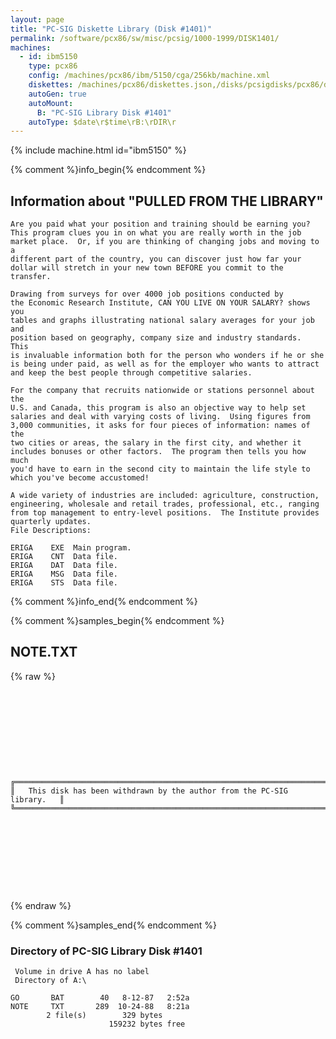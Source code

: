 ```yaml
---
layout: page
title: "PC-SIG Diskette Library (Disk #1401)"
permalink: /software/pcx86/sw/misc/pcsig/1000-1999/DISK1401/
machines:
  - id: ibm5150
    type: pcx86
    config: /machines/pcx86/ibm/5150/cga/256kb/machine.xml
    diskettes: /machines/pcx86/diskettes.json,/disks/pcsigdisks/pcx86/diskettes.json
    autoGen: true
    autoMount:
      B: "PC-SIG Library Disk #1401"
    autoType: $date\r$time\rB:\rDIR\r
---
```


{% include machine.html id="ibm5150" %}

{% comment %}info_begin{% endcomment %}

## Information about "PULLED FROM THE LIBRARY"

    Are you paid what your position and training should be earning you?
    This program clues you in on what you are really worth in the job
    market place.  Or, if you are thinking of changing jobs and moving to a
    different part of the country, you can discover just how far your
    dollar will stretch in your new town BEFORE you commit to the transfer.
    
    Drawing from surveys for over 4000 job positions conducted by
    the Economic Research Institute, CAN YOU LIVE ON YOUR SALARY? shows you
    tables and graphs illustrating national salary averages for your job and
    position based on geography, company size and industry standards.  This
    is invaluable information both for the person who wonders if he or she
    is being under paid, as well as for the employer who wants to attract
    and keep the best people through competitive salaries.
    
    For the company that recruits nationwide or stations personnel about the
    U.S. and Canada, this program is also an objective way to help set
    salaries and deal with varying costs of living.  Using figures from
    3,000 communities, it asks for four pieces of information: names of the
    two cities or areas, the salary in the first city, and whether it
    includes bonuses or other factors.  The program then tells you how much
    you'd have to earn in the second city to maintain the life style to
    which you've become accustomed!
    
    A wide variety of industries are included: agriculture, construction,
    engineering, wholesale and retail trades, professional, etc., ranging
    from top management to entry-level positions.  The Institute provides
    quarterly updates.
    File Descriptions:
    
    ERIGA    EXE  Main program.
    ERIGA    CNT  Data file.
    ERIGA    DAT  Data file.
    ERIGA    MSG  Data file.
    ERIGA    STS  Data file.
{% comment %}info_end{% endcomment %}

{% comment %}samples_begin{% endcomment %}

## NOTE.TXT

{% raw %}
```
 
 
 
 
 
 
 
 
 
 
╔═════════════════════════════════════════════════════════════════════════╗
║   This disk has been withdrawn by the author from the PC-SIG library.   ║
╚═════════════════════════════════════════════════════════════════════════╝
 
 
 
 
 
 
 
 
 
```
{% endraw %}

{% comment %}samples_end{% endcomment %}

### Directory of PC-SIG Library Disk #1401

     Volume in drive A has no label
     Directory of A:\

    GO       BAT        40   8-12-87   2:52a
    NOTE     TXT       289  10-24-88   8:21a
            2 file(s)        329 bytes
                          159232 bytes free
